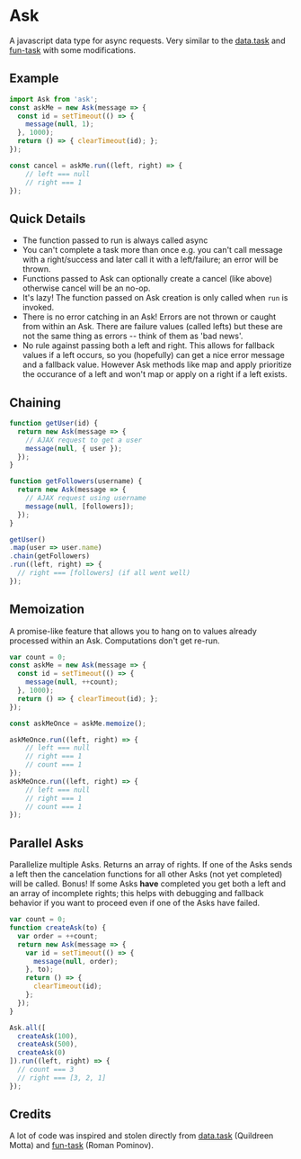 # Ask

A javascript data type for async requests. Very similar to the [data.task](https://github.com/folktale/data.task) and [fun-task](https://github.com/rpominov/fun-task) with some modifications.

## Example
```javascript
import Ask from 'ask';
const askMe = new Ask(message => {
  const id = setTimeout(() => {
    message(null, 1);
  }, 1000);
  return () => { clearTimeout(id); };
});

const cancel = askMe.run((left, right) => {
    // left === null
    // right === 1
});
```

## Quick Details
- The function passed to run is always called async
- You can't complete a task more than once e.g. you can't call message with a right/success and later call it with a left/failure; an error will be thrown.
- Functions passed to Ask can optionally create a cancel (like above) otherwise cancel will be an no-op.
- It's lazy! The function passed on Ask creation is only called when `run` is invoked.
- There is no error catching in an Ask! Errors are not thrown or caught from within an Ask. There are failure values (called lefts) but these are not the same thing as errors -- think of them as 'bad news'.
- No rule against passing both a left and right. This allows for fallback values if a left occurs, so you (hopefully) can get a nice error message and a fallback value. However Ask methods like map and apply prioritize the occurance of a left and won't map or apply on a right if a left exists.

## Chaining

```javascript
function getUser(id) {
  return new Ask(message => {
    // AJAX request to get a user
    message(null, { user });
  });
}

function getFollowers(username) {
  return new Ask(message => {
    // AJAX request using username
    message(null, [followers]);
  });
}

getUser()
.map(user => user.name)
.chain(getFollowers)
.run((left, right) => {
  // right === [followers] (if all went well)
});
```

## Memoization

A promise-like feature that allows you to hang on to values already processed within an Ask. Computations don't get re-run.

```javascript
var count = 0;
const askMe = new Ask(message => {
  const id = setTimeout(() => {
    message(null, ++count);
  }, 1000);
  return () => { clearTimeout(id); };
});

const askMeOnce = askMe.memoize();

askMeOnce.run((left, right) => {
    // left === null
    // right === 1
    // count === 1
});
askMeOnce.run((left, right) => {
    // left === null
    // right === 1
    // count === 1
});
```

## Parallel Asks

Parallelize multiple Asks. Returns an array of rights. If one of the Asks sends a left then the cancelation functions for all other Asks (not yet completed) will be called. Bonus! If some Asks **have** completed you get both a left and an array of incomplete rights; this helps with debugging and fallback behavior if you want to proceed even if one of the Asks have failed.

```javascript
var count = 0;
function createAsk(to) {
  var order = ++count;
  return new Ask(message => {
    var id = setTimeout(() => {
      message(null, order);
    }, to);
    return () => {
      clearTimeout(id);
    };
  });
}

Ask.all([
  createAsk(100),
  createAsk(500),
  createAsk(0)
]).run((left, right) => {
  // count === 3
  // right === [3, 2, 1]
});
```

## Credits
A lot of code was inspired and stolen directly from [data.task](https://github.com/folktale/data.task) (Quildreen Motta) and [fun-task](https://github.com/rpominov/fun-task) (Roman Pominov).
